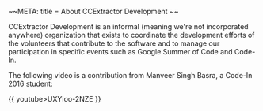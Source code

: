 
~~META:
title = About CCExtractor Development
~~

CCExtractor Development is an informal (meaning we're not incorporated anywhere) organization that exists to coordinate the development efforts of the volunteers that contribute to the software and to manage our participation in specific events such as Google Summer of Code and Code-In.

The following video is a contribution from Manveer Singh Basra, a Code-In 2016 student:

{{ youtube>UXYIoo-2NZE }}
